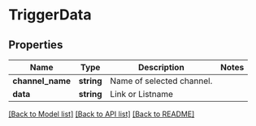 # TriggerData

## Properties
Name | Type | Description | Notes
------------ | ------------- | ------------- | -------------
**channel_name** | **string** | Name of selected channel. | 
**data** | **string** | Link or Listname | 

[[Back to Model list]](../README.md#documentation-for-models) [[Back to API list]](../README.md#documentation-for-api-endpoints) [[Back to README]](../README.md)


